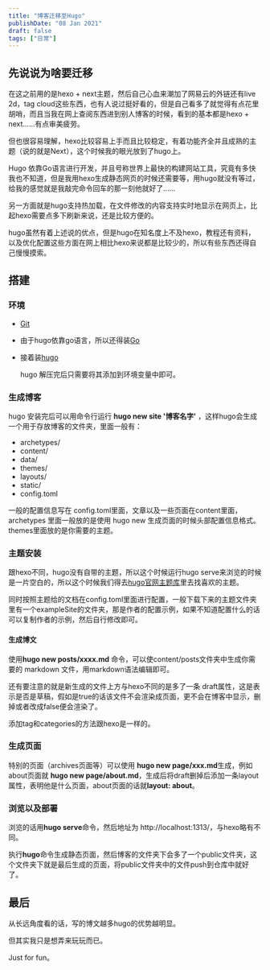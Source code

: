 ```yaml
---
title: "博客迁移至Hugo"
publishDate: "08 Jan 2021"
draft: false
tags: ["日常"]
---
```


## 先说说为啥要迁移

在这之前用的是hexo + next主题，然后自己心血来潮加了网易云的外链还有live 2d，tag cloud这些东西，也有人说过挺好看的，但是自己看多了就觉得有点花里胡哨，而且当我在网上查阅东西进到别人博客的时候，看到的基本都是hexo + next……有点审美疲劳。

<!--more-->

但也很容易理解，hexo比较容易上手而且比较稳定，有着功能齐全并且成熟的主题（说的就是Next），这个时候我的眼光放到了hugo上。

Hugo 依靠Go语言进行开发，并且号称世界上最快的构建网站工具，究竟有多快我也不知道，但是我用hexo生成静态网页的时候还需要等，用hugo就没有等过，给我的感觉就是我敲完命令回车的那一刻他就好了……

另一方面就是hugo支持热加载，在文件修改的内容支持实时地显示在网页上，比起hexo需要点多下刷新来说，还是比较方便的。

hugo虽然有着上述说的优点，但是hugo在知名度上不及hexo，教程还有资料，以及优化配置这些方面在网上相比hexo来说都是比较少的，所以有些东西还得自己慢慢摸索。

## 搭建

### 环境

- [Git](https://git-scm.com/)
- 由于hugo依靠go语言，所以还得装[Go](https://golang.org/)
- 接着装[hugo](https://github.com/gohugoio/hugo/releases)

  hugo 解压完后只需要将其添加到环境变量中即可。

### 生成博客

hugo 安装完后可以用命令行运行 **hugo new site '博客名字'** ，这样hugo会生成一个用于存放博客的文件夹，里面一般有：

- archetypes/
- content/
- data/
- themes/
- layouts/
- static/
- config.toml

一般的配置信息写在 config.toml里面，文章以及一些页面在content里面，archetypes 里面一般放的是使用 hugo new 生成页面的时候头部配置信息格式。themes里面放的是你需要的主题。

### 主题安装

跟hexo不同，hugo没有自带的主题，所以这个时候运行hugo serve来浏览的时候是一片空白的，所以这个时候我们得去[hugo官网主题库](https://themes.gohugo.io/)里去找喜欢的主题。

同时按照主题给的文档在config.toml里面进行配置，一般下载下来的主题文件夹里有一个exampleSite的文件夹，那是作者的配置示例，如果不知道配置什么的话可以复制作者的示例，然后自行修改即可。

#### 生成博文

使用**hugo new posts/xxxx.md** 命令，可以使content/posts文件夹中生成你需要的 markdown 文件，用markdown语法编辑即可。

还有要注意的就是新生成的文件上方与hexo不同的是多了一条 draft属性，这是表示是否是草稿，假如是true的话该文件不会渲染成页面，更不会在博客中显示，删掉或者改成false便会渲染了。

添加tag和categories的方法跟hexo是一样的。

### 生成页面

特别的页面（archives页面等）可以使用 **hugo new page/xxx.md**生成，例如about页面就 **hugo new page/about.md**，生成后将draft删掉后添加一条layout属性，表明他是什么页面，about页面的话就**layout: about**。

### 浏览以及部署

浏览的话用**hugo serve**命令，然后地址为 http://localhost:1313/，与hexo略有不同。

执行**hugo**命令生成静态页面，然后博客的文件夹下会多了一个public文件夹，这个文件夹下就是最后生成的页面，将public文件夹中的文件push到仓库中就好了。

## 最后

从长远角度看的话，写的博文越多hugo的优势越明显。

但其实我只是想弄来玩玩而已。

Just for fun。
